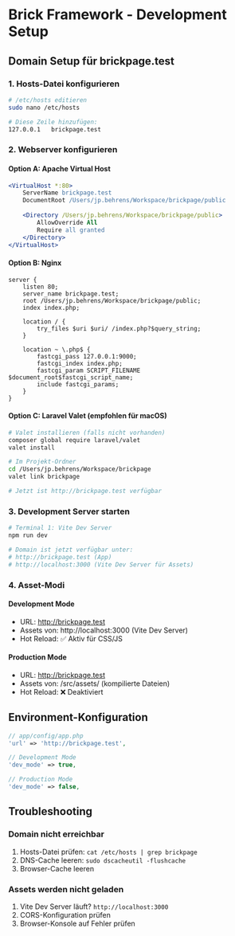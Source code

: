 # Brick Framework - Development Setup

## Domain Setup für brickpage.test

### 1. Hosts-Datei konfigurieren
```bash
# /etc/hosts editieren
sudo nano /etc/hosts

# Diese Zeile hinzufügen:
127.0.0.1   brickpage.test
```

### 2. Webserver konfigurieren

#### Option A: Apache Virtual Host
```apache
<VirtualHost *:80>
    ServerName brickpage.test
    DocumentRoot /Users/jp.behrens/Workspace/brickpage/public
    
    <Directory /Users/jp.behrens/Workspace/brickpage/public>
        AllowOverride All
        Require all granted
    </Directory>
</VirtualHost>
```

#### Option B: Nginx
```nginx
server {
    listen 80;
    server_name brickpage.test;
    root /Users/jp.behrens/Workspace/brickpage/public;
    index index.php;
    
    location / {
        try_files $uri $uri/ /index.php?$query_string;
    }
    
    location ~ \.php$ {
        fastcgi_pass 127.0.0.1:9000;
        fastcgi_index index.php;
        fastcgi_param SCRIPT_FILENAME $document_root$fastcgi_script_name;
        include fastcgi_params;
    }
}
```

#### Option C: Laravel Valet (empfohlen für macOS)
```bash
# Valet installieren (falls nicht vorhanden)
composer global require laravel/valet
valet install

# Im Projekt-Ordner
cd /Users/jp.behrens/Workspace/brickpage
valet link brickpage

# Jetzt ist http://brickpage.test verfügbar
```

### 3. Development Server starten

```bash
# Terminal 1: Vite Dev Server
npm run dev

# Domain ist jetzt verfügbar unter:
# http://brickpage.test (App)
# http://localhost:3000 (Vite Dev Server für Assets)
```

### 4. Asset-Modi

#### Development Mode
- URL: http://brickpage.test
- Assets von: http://localhost:3000 (Vite Dev Server)
- Hot Reload: ✅ Aktiv für CSS/JS

#### Production Mode
- URL: http://brickpage.test  
- Assets von: /src/assets/ (kompilierte Dateien)
- Hot Reload: ❌ Deaktiviert

## Environment-Konfiguration

```php
// app/config/app.php
'url' => 'http://brickpage.test',

// Development Mode
'dev_mode' => true,

// Production Mode  
'dev_mode' => false,
```

## Troubleshooting

### Domain nicht erreichbar
1. Hosts-Datei prüfen: `cat /etc/hosts | grep brickpage`
2. DNS-Cache leeren: `sudo dscacheutil -flushcache`
3. Browser-Cache leeren

### Assets werden nicht geladen
1. Vite Dev Server läuft? `http://localhost:3000`
2. CORS-Konfiguration prüfen
3. Browser-Konsole auf Fehler prüfen